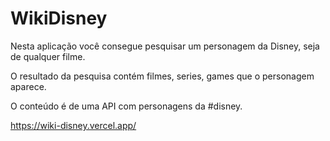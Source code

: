 # WikiDisney

Nesta aplicação você consegue pesquisar um personagem da Disney, seja de qualquer filme.

O resultado da pesquisa contém filmes, series, games que o personagem aparece.

O conteúdo é de uma API com personagens da #disney.

https://wiki-disney.vercel.app/